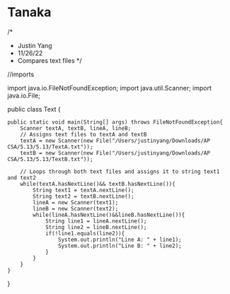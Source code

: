 # Tanaka
/*
 * Justin Yang
 * 11/26/22
 * Compares text files
 */

 //imports
 
import java.io.FileNotFoundException;
import java.util.Scanner;
import java.io.File;


public class Text {

	public static void main(String[] args) throws FileNotFoundException{
        Scanner textA, textB, lineA, lineB;
        // Assigns text files to textA and textB
        textA = new Scanner(new File("/Users/justinyang/Downloads/AP CSA/5.13/5.13/TextA.txt"));
        textB = new Scanner(new File("/Users/justinyang/Downloads/AP CSA/5.13/5.13/TextB.txt"));

        // Loops through both text files and assigns it to string text1 and text2 
        while(textA.hasNextLine()&& textB.hasNextLine()){
            String text1 = textA.nextLine();
            String text2 = textB.nextLine();
            lineA = new Scanner(text1);
            lineB = new Scanner(text2);
            while(lineA.hasNextLine()&&lineB.hasNextLine()){
                String line1 = lineA.nextLine();
                String line2 = lineB.nextLine();
                if(!line1.equals(line2)){
                    System.out.println("Line A: " + line1);
                    System.out.println("Line B: " + line2);
                }
            }
        }
    }
    
}
